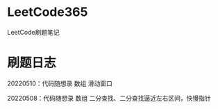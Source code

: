 # LeetCode365
LeetCode刷题笔记

# 刷题日志

20220510：代码随想录 数组 滑动窗口

20220508：代码随想录 数组 二分查找、二分查找逼近左右区间，快慢指针



